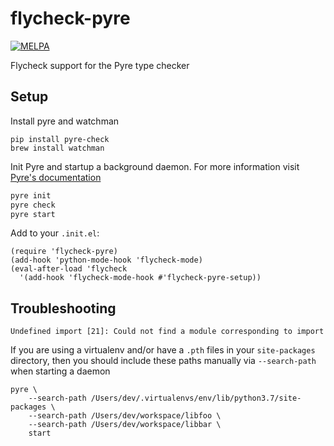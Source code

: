 # flycheck-pyre 

[![MELPA](https://melpa.org/packages/flycheck-pyre-badge.svg)](https://melpa.org/#/flycheck-pyre)

Flycheck support for the Pyre type checker

## Setup

Install pyre and watchman

```
pip install pyre-check
brew install watchman
```

Init Pyre and startup a background daemon.
For more information visit [Pyre's documentation](https://pyre-check.org/docs/overview.html)

```bash
pyre init
pyre check
pyre start
```

Add to your `.init.el`:

```elisp
(require 'flycheck-pyre)
(add-hook 'python-mode-hook 'flycheck-mode)
(eval-after-load 'flycheck
  '(add-hook 'flycheck-mode-hook #'flycheck-pyre-setup))
```

## Troubleshooting

`Undefined import [21]: Could not find a module corresponding to import`

If you are using a virtualenv and/or have a `.pth` files in your `site-packages` directory, then you should include these paths manually via `--search-path` when starting a daemon

```
pyre \
    --search-path /Users/dev/.virtualenvs/env/lib/python3.7/site-packages \
    --search-path /Users/dev/workspace/libfoo \
    --search-path /Users/dev/workspace/libbar \
    start
```
